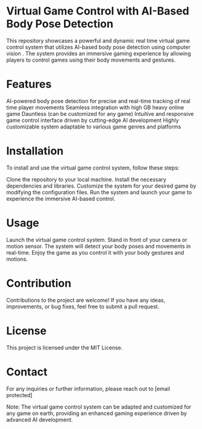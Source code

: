 # Virtual Game Control with AI-Based Body Pose Detection
This repository showcases a powerful and dynamic real time virtual game control system that utilizes AI-based body pose detection using computer vision . The system provides an immersive gaming experience by allowing players to control games using their body movements and gestures.

# Features
AI-powered body pose detection for precise and real-time tracking of real time  player movements
Seamless integration with high GB heavy online game Dauntless (can be customized for any game)
Intuitive and responsive game control interface driven by cutting-edge AI development
Highly customizable system adaptable to various game genres and platforms
# Installation
To install and use the virtual game control system, follow these steps:

Clone the repository to your local machine.
Install the necessary dependencies and libraries.
Customize the system for your desired game by modifying the configuration files.
Run the system and launch your game to experience the immersive AI-based control.
# Usage
Launch the virtual game control system.
Stand in front of your camera or motion sensor.
The system will detect your body poses and movements in real-time.
Enjoy the game as you control it with your body gestures and motions.
# Contribution
Contributions to the project are welcome! If you have any ideas, improvements, or bug fixes, feel free to submit a pull request.

# License
This project is licensed under the MIT License.

# Contact
For any inquiries or further information, please reach out to [email protected]

Note: The virtual game control system can be adapted and customized for any game on earth, providing an enhanced gaming experience driven by advanced AI development.
